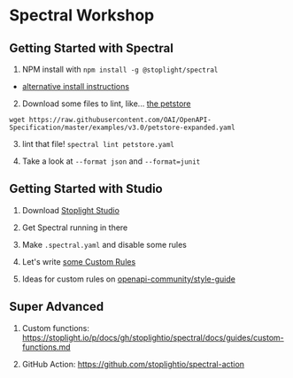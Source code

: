 # Spectral Workshop

## Getting Started with Spectral

1. NPM install with `npm install -g @stoplight/spectral`
  - [alternative install instructions](https://stoplight.io/p/docs/gh/stoplightio/spectral/docs/getting-started/installation.md)

2. Download some files to lint, like... [the petstore](https://raw.githubusercontent.com/OAI/OpenAPI-Specification/master/examples/v3.0/petstore-expanded.yaml)

```
wget https://raw.githubusercontent.com/OAI/OpenAPI-Specification/master/examples/v3.0/petstore-expanded.yaml
```

3. lint that file! `spectral lint petstore.yaml`

4. Take a look at `--format json` and `--format=junit`

## Getting Started with Studio

1. Download [Stoplight Studio](http://stoplight.io/studio)

2. Get Spectral running in there

3. Make `.spectral.yaml` and disable some rules

4. Let's write [some Custom Rules](https://stoplight.io/p/docs/gh/stoplightio/spectral/docs/getting-started/rulesets.md)

5. Ideas for custom rules on [openapi-community/style-guide](https://github.com/openapi-community/style-guide)

## Super Advanced

1. Custom functions: https://stoplight.io/p/docs/gh/stoplightio/spectral/docs/guides/custom-functions.md

2. GitHub Action: https://github.com/stoplightio/spectral-action
